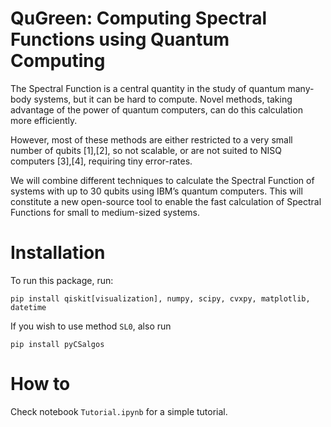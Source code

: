 # QuGreen: Computing Spectral Functions using Quantum Computing

The Spectral Function is a central quantity in the study of quantum many-body systems, but it can be hard to compute. Novel methods, taking advantage of the power of quantum computers, can do this calculation more efficiently. 

However, most of these methods are either restricted to a very small number of qubits [1],[2], so not scalable, or are not suited to NISQ computers [3],[4], requiring tiny error-rates.

We will combine different techniques to calculate the Spectral Function of systems with up to 30 qubits using IBM’s quantum computers. This will constitute a new open-source tool to enable the fast calculation of Spectral Functions for small to medium-sized systems. 


# Installation

To run this package, run:

```
pip install qiskit[visualization], numpy, scipy, cvxpy, matplotlib, datetime
```

If you wish to use method `SL0`, also run
```
pip install pyCSalgos
```

# How to

Check notebook `Tutorial.ipynb` for a simple tutorial.